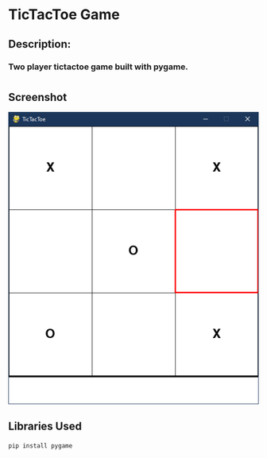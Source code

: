 # TicTacToe Game

## Description:
### Two player tictactoe game built with pygame.
#
## Screenshot
![alt text](Images/output_screenshot.PNG)
## Libraries Used
```
pip install pygame
```


